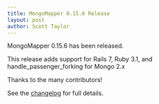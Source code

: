 ```yaml
---
title: MongoMapper 0.15.6 Release
layout: post
author: Scott Taylor
---
```


MongoMapper 0.15.6 has been released.

This release adds support for Rails 7, Ruby 3.1, and handle_passenger_forking for Mongo 2.x

Thanks to the many contributors!

See the [changelog](https://github.com/mongomapper/mongomapper/blob/master/CHANGELOG.md#0156---2022-06-09) for full details.

